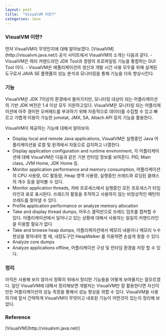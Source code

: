 ```yaml
---
layout: post
title:  "VisualVM 이란?"
categories: Java
---
```


<h3>VisualVM 이란?</h3>
먼저 VisualVM이 무엇인지에 대해 알아보겠다. [VisualVM](http://visualvm.java.net/) 공식 사이트에서 VisualVM의 소개는 다음과 같다.
- VisualVM은 여러 커맨드라인 JDK Tool과 경량의 프로파일링 기능을 통합하는 GUI Tool 이다. 
- VisualVM은 애플리케이션의 생산과 개발 시간 사용 모두를 위해 설계된 도구로서 JAVA SE 플랫폼의 성능 분석과 모니터링을 통해 기능을 더욱 향상시킨다. 

<h3>기능</h3>
VisualVM은 JDK 7이상의 환경에서 돌아가지만, 모니터링 대상이 되는 어플리케이션의 기반 JDK 버전은 1.4 이상 모두 지원하고있다. VisualVM은 모니터링 되는 어플리케이션에 아주 경미한 오버헤드를 부과하기 위해 자동적으로 데이터를 수집할 수 있고 빠르고 가볍게 이용이 가능한 jvmstat, JMX, SA, Attach API 등의 기능을 활용한다.

VisualVM이 제공하는 기능에 대해서 알아보자.

- Display local and remote Java applications, VisualVM은 실행중인 Java 어플리케이션을 로컬 및 원격에서 자동으로 감지하고 나열한다.
- Display application configuration and runtime environment, 각 어플리케이션에 대해 VisualVM은 다음과 같은 기본 런타임 정보를 보여준다. PID, Main class, JVM Home, JDK Home 등.
- Monitor application performance and memory consumption, 어플리케이션의 CPU 사용량, GC 활동량, Heap 영역 사용량, 실행중인 쓰레드와 로딩된 클래스의 개수 등을 알아볼 수 있다.
- Monitor application threads, 자바 프로세스에서 실행중인 모든 프로세스가 타임라인과 표로 표시된다. 쓰래드의 활동을 추적하고 사용하지 않는 비정상적인 패턴의 쓰래드를 찾아낼 수 있다. 
- Profile application performance or analyze memory allocation
- Take and display thread dumps, 마우스 클릭만으로 쓰래드 덤프를 캡쳐할 수 있다. 어플리케이션에서 일어나고 있는 상황에 대해서 사용자는 일일히 커맨드라인을 이용할 필요가 없다. 
- Take and browse heap dumps, 어플리케이션에서 메모리 내용이나 메모리 누수 현상을 찾아내야 할 때, 내장도구인 HeapWalker 를 이용하면 손쉽게 찾을 수 있다. 
- Analyze core dumps
- Analyze applications offline, 어플리케이션 구성 및 런타임 환경을 저장 할 수 있다.

<h3>정리</h3>
아직은 사용해 보지 않아서 정확히 위에서 정리한 기능들을 어떻게 보여줄지는 잘모르겠다. 일단 VisualVM에 대해서 정리해보면 개발자는 VisualVM만 잘 활용한다면 자신이 만든 어플리케이션의 성능 측정을 통해서 성능 향상을 꾀할 수 있다. VisualVM을 사용하기에 앞서 간략하게 VisualVM이 무엇이고 내포된 기능이 어떤것이 있는지 정리해 보았다. 

<h3>Reference</h3>
[VisualVM](http://visualvm.java.net/)
